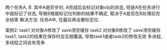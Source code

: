 两个任务A, B. 其中A是异步的, A完成后会标记对象obj的状态, 但是A在任务进行中就标记了状态, 导致B根据标记位判断的结果不确定, 取决于A是否在B处理前完全结束
解决方法: 任务A中, 在最后再设置标志位.

案例2:
    task1 对对象A修改了 save清空缓存
    task2 对对象B修改了 save清空缓存
    task1, task2的结果在保存时会互相覆盖, 导致task1或者task2的修改无效
    多进程, 多线程之间会有竞争

